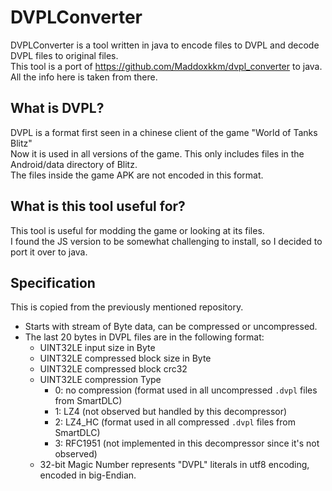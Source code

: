 # DVPLConverter
DVPLConverter is a tool written in java to encode files to DVPL and decode DVPL files to original files.<br>
This tool is a port of https://github.com/Maddoxkkm/dvpl_converter to java. All the info here is taken from there.

## What is DVPL?
DVPL is a format first seen in a chinese client of the game "World of Tanks Blitz"<br>
Now it is used in all versions of the game. This only includes files in the Android/data directory of Blitz.<br>
The files inside the game APK are not encoded in this format.

## What is this tool useful for?
This tool is useful for modding the game or looking at its files.<br>
I found the JS version to be somewhat challenging to install, so I decided to port it over to java.

## Specification
This is copied from the previously mentioned repository.
- Starts with stream of Byte data, can be compressed or uncompressed.
- The last 20 bytes in DVPL files are in the following format:
    - UINT32LE input size in Byte
    - UINT32LE compressed block size in Byte
    - UINT32LE compressed block crc32
    - UINT32LE compression Type
        - 0: no compression (format used in all uncompressed `.dvpl` files from SmartDLC)
        - 1: LZ4 (not observed but handled by this decompressor)
        - 2: LZ4_HC (format used in all compressed `.dvpl` files from SmartDLC)
        - 3: RFC1951 (not implemented in this decompressor since it's not observed)
    - 32-bit Magic Number represents "DVPL" literals in utf8 encoding, encoded in big-Endian.      
